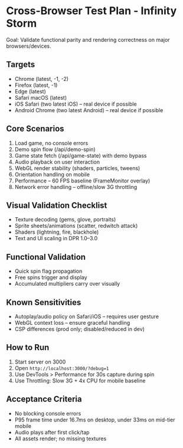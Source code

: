 # Cross-Browser Test Plan - Infinity Storm

Goal: Validate functional parity and rendering correctness on major browsers/devices.

## Targets
- Chrome (latest, -1, -2)
- Firefox (latest, -1)
- Edge (latest)
- Safari macOS (latest)
- iOS Safari (two latest iOS) – real device if possible
- Android Chrome (two latest Android) – real device if possible

## Core Scenarios
1. Load game, no console errors
2. Demo spin flow (/api/demo-spin)
3. Game state fetch (/api/game-state) with demo bypass
4. Audio playback on user interaction
5. WebGL render stability (shaders, particles, tweens)
6. Orientation handling on mobile
7. Performance – 60 FPS baseline (FrameMonitor overlay)
8. Network error handling – offline/slow 3G throttling

## Visual Validation Checklist
- Texture decoding (gems, glove, portraits)
- Sprite sheets/animations (scatter, redwitch attack)
- Shaders (lightning, fire, blackhole)
- Text and UI scaling in DPR 1.0–3.0

## Functional Validation
- Quick spin flag propagation
- Free spins trigger and display
- Accumulated multipliers carry over visually

## Known Sensitivities
- Autoplay/audio policy on Safari/iOS – requires user gesture
- WebGL context loss – ensure graceful handling
- CSP differences (prod only; disabled/reduced in dev)

## How to Run
1. Start server on 3000
2. Open `http://localhost:3000/?debug=1`
3. Use DevTools > Performance for 30s capture during spin
4. Use Throttling: Slow 3G + 4x CPU for mobile baseline

## Acceptance Criteria
- No blocking console errors
- P95 frame time under 16.7ms on desktop, under 33ms on mid-tier mobile
- Audio plays after first click/tap
- All assets render; no missing textures












